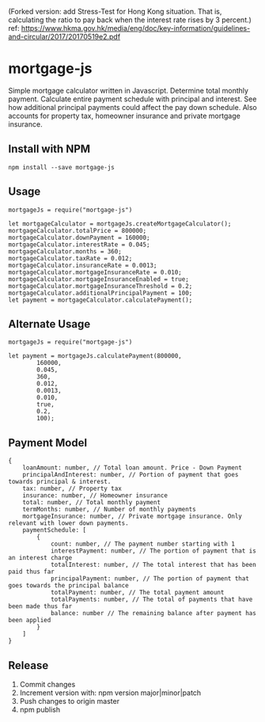 (Forked version: add Stress-Test for Hong Kong situation. That is, calculating the ratio to pay back when the interest rate rises by 3 percent.)
ref:
https://www.hkma.gov.hk/media/eng/doc/key-information/guidelines-and-circular/2017/20170519e2.pdf

# mortgage-js
Simple mortgage calculator written in Javascript. Determine total monthly payment. Calculate entire payment schedule with principal and interest. See how additional principal payments could affect the pay down schedule. Also accounts for property tax, homeowner insurance and private mortgage insurance.

## Install with NPM
    npm install --save mortgage-js

## Usage
    mortgageJs = require("mortgage-js")
    
    let mortgageCalculator = mortgageJs.createMortgageCalculator();
    mortgageCalculator.totalPrice = 800000;
    mortgageCalculator.downPayment = 160000;
    mortgageCalculator.interestRate = 0.045;
    mortgageCalculator.months = 360;
    mortgageCalculator.taxRate = 0.012;
    mortgageCalculator.insuranceRate = 0.0013;
    mortgageCalculator.mortgageInsuranceRate = 0.010;
    mortgageCalculator.mortgageInsuranceEnabled = true;
    mortgageCalculator.mortgageInsuranceThreshold = 0.2;
    mortgageCalculator.additionalPrincipalPayment = 100;
    let payment = mortgageCalculator.calculatePayment();

## Alternate Usage
    mortgageJs = require("mortgage-js")
    
    let payment = mortgageJs.calculatePayment(800000,
            160000,
            0.045,
            360,
            0.012,
            0.0013,
            0.010,
            true,
            0.2,
            100);

## Payment Model
    {
        loanAmount: number, // Total loan amount. Price - Down Payment
        principalAndInterest: number, // Portion of payment that goes towards principal & interest.
        tax: number, // Property tax
        insurance: number, // Homeowner insurance
        total: number, // Total monthly payment
        termMonths: number, // Number of monthly payments
        mortgageInsurance: number, // Private mortgage insurance. Only relevant with lower down payments.
        paymentSchedule: [
            {
                count: number, // The payment number starting with 1
                interestPayment: number, // The portion of payment that is an interest charge
                totalInterest: number, // The total interest that has been paid thus far
                principalPayment: number, // The portion of payment that goes towards the principal balance
                totalPayment: number, // The total payment amount
                totalPayments: number, // The total of payments that have been made thus far
                balance: number // The remaining balance after payment has been applied
            }
        ]
    }

## Release

1. Commit changes
2. Increment version with: npm version major|minor|patch
3. Push changes to origin master
4. npm publish